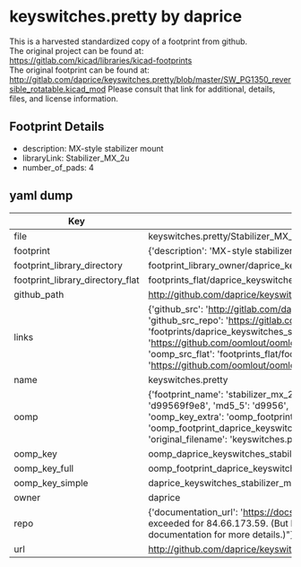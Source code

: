 # keyswitches.pretty by daprice  
This is a harvested standardized copy of a footprint from github.  
The original project can be found at:  
https://gitlab.com/kicad/libraries/kicad-footprints  
The original footprint can be found at:
http://gitlab.com/daprice/keyswitches.pretty/blob/master/SW_PG1350_reversible_rotatable.kicad_mod
Please consult that link for additional, details, files, and license information.  
## Footprint Details
* description: MX-style stabilizer mount  
* libraryLink: Stabilizer_MX_2u  
* number_of_pads: 4  
## yaml dump  
| Key | Value |  
| --- | --- |  
| file | keyswitches.pretty/Stabilizer_MX_2u.kicad_mod |  
| footprint | {'description': 'MX-style stabilizer mount', 'libraryLink': 'Stabilizer_MX_2u', 'number_of_pads': 4} |  
| footprint_library_directory | footprint_library_owner/daprice_keyswitches.pretty |  
| footprint_library_directory_flat | footprints_flat/daprice_keyswitches_stabilizer_mx_2u/working |  
| github_path | http://github.com/daprice/keyswitches.pretty/blob/master/Stabilizer_MX_2u.kicad_mod |  
| links | {'github_src': 'http://gitlab.com/daprice/keyswitches.pretty/blob/master/SW_PG1350_reversible_rotatable.kicad_mod', 'github_src_repo': 'https://gitlab.com/kicad/libraries/kicad-footprints', 'oomp_bot': 'footprints/daprice_keyswitches_stabilizer_mx_2u/working', 'oomp_bot_github': 'https://github.com/oomlout/oomlout_oomp_footprint_bot/tree/main/footprints/daprice_keyswitches_stabilizer_mx_2u/working', 'oomp_src_flat': 'footprints_flat/footprints_flat/daprice_keyswitches_stabilizer_mx_2u/working', 'oomp_src_flat_github': 'https://github.com/oomlout/oomlout_oomp_footprint_src/tree/main/footprints_flat/daprice_keyswitches_stabilizer_mx_2u/working'} |  
| name | keyswitches.pretty |  
| oomp | {'footprint_name': 'stabilizer_mx_2u', 'library_name': 'keyswitches', 'md5': 'd99569f9e86ae86301d69c227dd58915', 'md5_10': 'd99569f9e8', 'md5_5': 'd9956', 'md5_6': 'd99569', 'oomp_key': 'oomp_daprice_keyswitches_stabilizer_mx_2u', 'oomp_key_extra': 'oomp_footprint_daprice_keyswitches_stabilizer_mx_2u', 'oomp_key_full': 'oomp_footprint_daprice_keyswitches_stabilizer_mx_2u_d99569', 'oomp_key_simple': 'daprice_keyswitches_stabilizer_mx_2u', 'original_filename': 'keyswitches.pretty/Stabilizer_MX_2u.kicad_mod', 'owner_name': 'daprice'} |  
| oomp_key | oomp_daprice_keyswitches_stabilizer_mx_2u |  
| oomp_key_full | oomp_footprint_daprice_keyswitches_stabilizer_mx_2u |  
| oomp_key_simple | daprice_keyswitches_stabilizer_mx_2u |  
| owner | daprice |  
| repo | {'documentation_url': 'https://docs.github.com/rest/overview/resources-in-the-rest-api#rate-limiting', 'message': "API rate limit exceeded for 84.66.173.59. (But here's the good news: Authenticated requests get a higher rate limit. Check out the documentation for more details.)"} |  
| url | http://github.com/daprice/keyswitches.pretty |  

